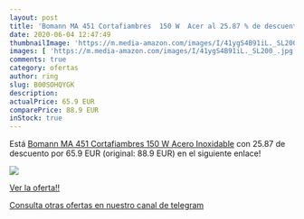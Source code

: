 ```yaml
---
layout: post
title: 'Bomann MA 451 Cortafiambres  150 W  Acer al 25.87 % de descuento'
date: 2020-06-04 12:47:49
thumbnailImage: 'https://m.media-amazon.com/images/I/41ygS4B91iL._SL200_.jpg'
images: [ 'https://m.media-amazon.com/images/I/41ygS4B91iL._SL200_.jpg' ]
comments: true
category: ofertas
author: ring
slug: B00SOHQYGK
description:
actualPrice: 65.9 EUR
comparePrice: 88.9 EUR
inStock: true
---
```


Está [Bomann MA 451 Cortafiambres  150 W  Acero Inoxidable](https://www.amazon.com/dp/B00SOHQYGK/?tag=redken08-20) con 25.87 de descuento por 65.9 EUR (original: 88.9 EUR) en el siguiente enlace!

[![](https://m.media-amazon.com/images/I/41ygS4B91iL._SL200_.jpg)](https://www.amazon.com/dp/B00SOHQYGK/?tag=redken08-20)

[Ver la oferta!!](https://www.amazon.com/dp/B00SOHQYGK/?tag=redken08-20)

[Consulta otras ofertas en nuestro canal de telegram](https://t.me/s/ofertas25)
